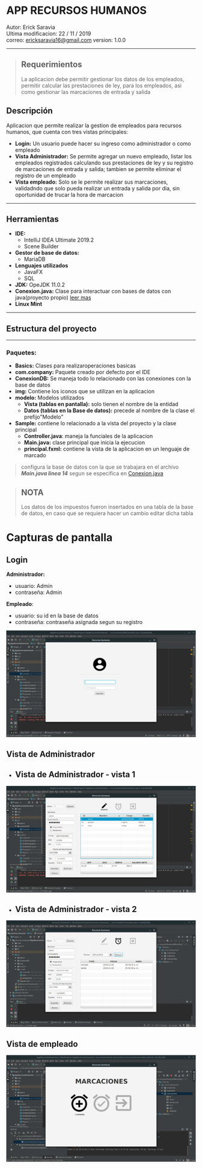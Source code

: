 # **APP RECURSOS HUMANOS**

Autor: Erick Saravia <br>
Ultima modificacion: 22 / 11 / 2019 <br>
correo: ericksaravia16@gmail.com
version: 1.0.0
***
> ## **Requerimientos**
> La aplicacion debe permitir gestionar los datos de los empleados, permitir calcular las prestaciones de ley, para los empleados, asi como gestionar las marcaciones de entrada y salida 
## **Descripción**
Aplicacion que permite realizar la gestion de empleados para recursos humanos, que cuenta con tres vistas principales: 

- **Login:** Un usuario puede hacer su ingreso como administrador o como empleado
- **Vista Administrador:** Se permite agregar un nuevo empleado, listar los empleados registrados calculando sus prestaciones de ley y su registro de marcaciones de entrada y salida; tambien se permite eliminar el registro  de un empleado
- **Vista empleado:** Solo se le permite realizar sus marcaciones, validadndo que solo pueda realizar un entrada y salida por dia, sin oportunidad de trucar la hora de marcacion

***
## **Herramientas** 
- **IDE:** 
    - IntelliJ IDEA Ultimate 2019.2
    - Scene Builder
- **Gestor de base de datos:**
    -   MariaDB
- **Lenguajes utilizados**
    - JavaFX
    - SQL
- **JDK:** OpeJDK 11.0.2
- **Conexion.java:** Clase para interactuar con bases de datos con java(proyecto propio) [leer mas](https://github.com/erickjosue8916/proyectos/edit/master/java/GestionDB/README.md)
- **Linux Mint**
***
## **Estructura del proyecto**
***
### **Paquetes:**
- **Basics:** Clases para realizaroperaciones basicas
- **com.company:** Paquete creado por defecto por el IDE
- **ConexionDB:** Se maneja todo lo relacionado con las conexiones con la base de datos
- **img:** Contiene los iconos que se utilizan en la aplicacion
- **modelo:** Modelos utilizados 
    - **Vista (tablas en pantalla):** solo tienen el nombre de la entidad
    - **Datos (tablas en la Base de datos):**  precede al nombre de la clase el prefijo"Modelo"
- **Sample:** contiene lo relacionado a la vista del proyecto y la clase principal
    - **Controller.java**: maneja la funciales de la aplicacion
    - **Main.java:** clase principal que inicia la ejecucion
    - **principal.fxml:** contiene la vista de la aplicacion en un lenguaje de marcado

> configura la base de datos con la que se trabajara en el archivo ***Main.java linea 14*** segun se especifica en [Conexion.java](https://github.com/erickjosue8916/proyectos/edit/master/java/GestionDB/README.md)

> ## NOTA
> Los datos de los impuestos fueron insertados en una tabla de la base de datos, en caso que se requiera hacer un cambio editar dicha tabla

# **Capturas de pantalla**
## **Login**
 **Administrador:** 
 - usuario: Admin
 - contraseña: Admin
    
  **Empleado**: 
 - usuario: su id en la base de datos
 - contraseña: contraseña asignada segun su registro

![login](capturas/login.png)

## **Vista de Administrador**

- ## Vista de Administrador - vista 1
![login](capturas/admin1.png)
    
- ## Vista de Administrador - vista 2
![login](capturas/marcaciones.png)

## Vista de empleado 
![login](capturas/empleado.png)
